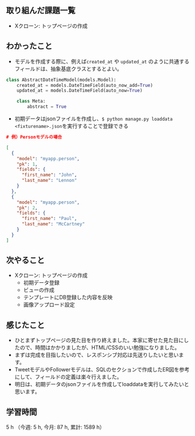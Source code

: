 ## 取り組んだ課題一覧
- Xクローン: トップページの作成

## わかったこと
- モデルを作成する際に、例えば`created_at` や `updated_at` のように共通するフィールドは、抽象基底クラスとするとよい。
```python
class AbstractDateTimeModel(models.Model):
    created_at = models.DateTimeField(auto_now_add=True)
    updated_at = models.DateTimeField(auto_now=True)

    class Meta:
        abstract = True
```
- 初期データはjsonファイルを作成し、`$ python manage.py loaddata <fixturename>.json`を実行することで登録できる
```json
# 例）Personモデルの場合

[
  {
    "model": "myapp.person",
    "pk": 1,
    "fields": {
      "first_name": "John",
      "last_name": "Lennon"
    }
  },
  {
    "model": "myapp.person",
    "pk": 2,
    "fields": {
      "first_name": "Paul",
      "last_name": "McCartney"
    }
  }
]
```
    
## 次やること
- Xクローン: トップページの作成 
    - 初期データ登録
    - ビューの作成
    - テンプレートにDB登録した内容を反映
    - 画像アップロード設定

## 感じたこと
- ひとまずトップページの見た目を作り終えました。本家に寄せた見た目にしたので、時間はかかりましたが、HTML/CSSのいい勉強になりました。
- まずは完成を目指したいので、レスポンシブ対応は先送りしたいと思います。
- TweetモデルやFollowerモデルは、SQLのセクションで作成したER図を参考にして、フィールドの定義は楽々行えました。
- 明日は、初期データのjsonファイルを作成してloaddataを実行してみたいと思います。

## 学習時間
5 h （今週: 5 h, 今月: 87 h, 累計: 1589 h）